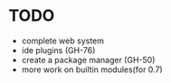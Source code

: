 # TODO

- complete web system
- ide plugins (GH-76)
- create a package manager (GH-50)
- more work on builtin modules(for 0.7)
